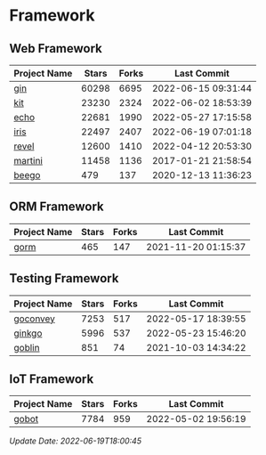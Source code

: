 # Framework

## Web Framework
| Project Name | Stars | Forks | Last Commit |
| ------------ | ----- | ----- | ----------- |
| [gin](https://github.com/gin-gonic/gin) | 60298 | 6695 | 2022-06-15 09:31:44 |
| [kit](https://github.com/go-kit/kit) | 23230 | 2324 | 2022-06-02 18:53:39 |
| [echo](https://github.com/labstack/echo) | 22681 | 1990 | 2022-05-27 17:15:58 |
| [iris](https://github.com/kataras/iris) | 22497 | 2407 | 2022-06-19 07:01:18 |
| [revel](https://github.com/revel/revel) | 12600 | 1410 | 2022-04-12 20:53:30 |
| [martini](https://github.com/go-martini/martini) | 11458 | 1136 | 2017-01-21 21:58:54 |
| [beego](https://github.com/astaxie/beego) | 479 | 137 | 2020-12-13 11:36:23 |

## ORM Framework
| Project Name | Stars | Forks | Last Commit |
| ------------ | ----- | ----- | ----------- |
| [gorm](https://github.com/jinzhu/gorm) | 465 | 147 | 2021-11-20 01:15:37 |

## Testing Framework
| Project Name | Stars | Forks | Last Commit |
| ------------ | ----- | ----- | ----------- |
| [goconvey](https://github.com/smartystreets/goconvey) | 7253 | 517 | 2022-05-17 18:39:55 |
| [ginkgo](https://github.com/onsi/ginkgo) | 5996 | 537 | 2022-05-23 15:46:20 |
| [goblin](https://github.com/franela/goblin) | 851 | 74 | 2021-10-03 14:34:22 |

## IoT Framework
| Project Name | Stars | Forks | Last Commit |
| ------------ | ----- | ----- | ----------- |
| [gobot](https://github.com/hybridgroup/gobot) | 7784 | 959 | 2022-05-02 19:56:19 |

*Update Date: 2022-06-19T18:00:45*